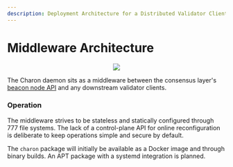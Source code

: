 ```yaml
---
description: Deployment Architecture for a Distributed Validator Client
---
```


# Middleware Architecture

<p align="center"><img src="/img/DistributedValidatorCluster.svg" /></p>

The Charon daemon sits as a middleware between the consensus layer's [beacon node API](https://ethereum.github.io/beacon-APIs/) and any downstream validator clients. 

### Operation

The middleware strives to be stateless and statically configured through 777 file systems. The lack of a control-plane API for online reconfiguration is deliberate to keep operations simple and secure by default.

The `charon` package will initially be available as a Docker image and through binary builds. An APT package with a systemd integration is planned.
